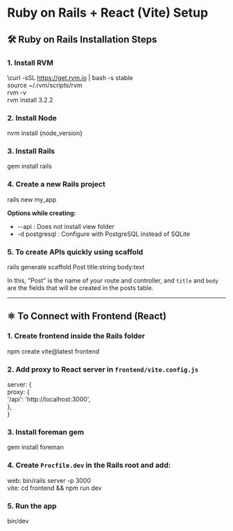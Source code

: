 # Ruby on Rails + React (Vite) Setup

## 🛠 Ruby on Rails Installation Steps

### 1. Install RVM  
\curl -sSL https://get.rvm.io | bash -s stable  
source ~/.rvm/scripts/rvm  
rvm -v  
rvm install 3.2.2  

### 2. Install Node  
nvm install {node_version}  

### 3. Install Rails  
gem install rails  

### 4. Create a new Rails project  
rails new my_app  

**Options while creating:**  
- --api : Does not install view folder  
- -d postgresql : Configure with PostgreSQL instead of SQLite  

### 5. To create APIs quickly using scaffold  
rails generate scaffold Post title:string body:text  

In this, “Post” is the name of your route and controller, and `title` and `body` are the fields that will be created in the posts table.

---

## ⚛️ To Connect with Frontend (React)

### 1. Create frontend inside the Rails folder  
npm create vite@latest frontend  

### 2. Add proxy to React server in `frontend/vite.config.js`  
server: {  
  proxy: {  
    '/api': 'http://localhost:3000',  
  },  
}  

### 3. Install foreman gem  
gem install foreman  

### 4. Create `Procfile.dev` in the Rails root and add:  
web: bin/rails server -p 3000  
vite: cd frontend && npm run dev  

### 5. Run the app  
bin/dev  
